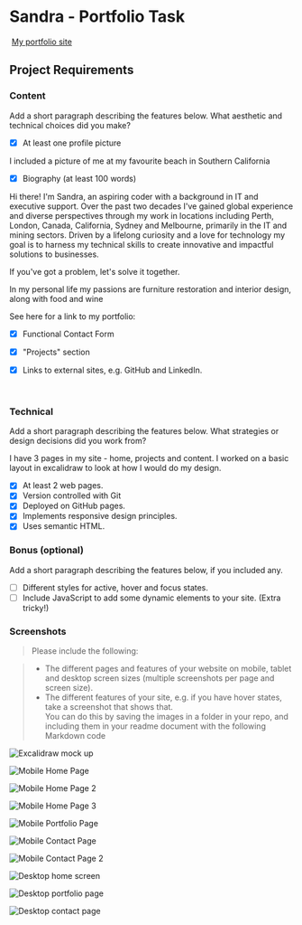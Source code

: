 #  Sandra - Portfolio Task
​
[My portfolio site](https://sandramcodes.github.io/)
​
## Project Requirements

### Content
 Add a short paragraph describing the features below. What aesthetic and technical choices did you make? 

- [x] At least one profile picture

I included a picture of me at my favourite beach in Southern California

- [x] Biography (at least 100 words)

Hi there! I'm Sandra, an aspiring coder with a background in IT and executive support. Over the past two decades I've gained global experience and diverse perspectives through my work in locations including Perth, London, Canada, California, Sydney and Melbourne, primarily in the IT and mining sectors. Driven by a lifelong curiosity and a love for technology my goal is to harness my technical skills to create innovative and impactful solutions to businesses.   
        
If you've got a problem, let's solve it together. 

In my personal life my passions are furniture restoration and interior design, along with food and wine

See here for a link to my portfolio:

- [x] Functional Contact Form
- [x] "Projects" section
- [x] Links to external sites, e.g. GitHub and LinkedIn.


​
### Technical
 Add a short paragraph describing the features below. What strategies or design decisions did you work from? 

 I have 3 pages in my site - home, projects and content.  I worked on a basic layout in excalidraw to look at how I would do my design.

- [x] At least 2 web pages.
- [x] Version controlled with Git
- [x] Deployed on GitHub pages.
- [x] Implements responsive design principles.
- [x] Uses semantic HTML.

### Bonus (optional)
 Add a short paragraph describing the features below, if you included any. 
- [ ] Different styles for active, hover and focus states.
- [ ] Include JavaScript to add some dynamic elements to your site. (Extra tricky!)
​
### Screenshots
> Please include the following:

> - The different pages and features of your website on mobile, tablet and desktop screen sizes (multiple screenshots per page and screen size).
> - The different features of your site, e.g. if you have hover states, take a screenshot that shows that.  
> You can do this by saving the images in a folder in your repo, and including them in your readme document with the following Markdown code

![Excalidraw mock up](<./img/excalidraw screen shot.jpg>)

![Mobile Home Page](<./img/Mobile Home Page.jpg>)

![Mobile Home Page 2](<./img/Mobile Home Page 2.jpg>)

![Mobile Home Page 3](<./img/Mobile Home Page 3.jpg>)

![Mobile Portfolio Page](<./img/Mobile Portfolio page.jpg>)

![Mobile Contact Page](<./img/Mobile Contact Page.jpg>)

![Mobile Contact Page 2](<./img/Mobile Contact Page 2.jpg>)

![Desktop home screen](<./img/Desktop Home screen of Site.jpg>)

![Desktop portfolio page](<./img/Desktop portfolio page of site.jpg>)

![Desktop contact page](<./img/Desktop contact page of site.jpg>)





